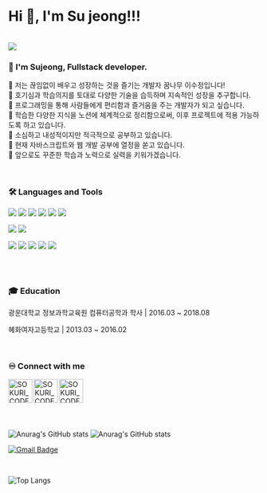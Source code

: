 
<h1>Hi 👋, I'm Su jeong!!!</h1>
<br>

<img src="https://capsule-render.vercel.app/api?type=blur&color=auto&height=300&section=header&text=Carpe%20diem&fontSize=90" />

### 🙋 I'm Sujeong, Fullstack developer. 
💜 저는 끊임없이 배우고 성장하는 것을 즐기는 개발자 꿈나무 이수정입니다! <br>
💜 호기심과 학습의지를 토대로 다양한 기술을 습득하며 지속적인 성장을 추구합니다.  <br>
💜 프로그래밍을 통해 사람들에게 편리함과 즐거움을 주는 개발자가 되고 싶습니다. <br>
💜 학습한 다양한 지식을 노션에 체계적으로 정리함으로써, 이후 프로젝트에 적용 가능하도록 하고 있습니다. <br>
💜 소심하고 내성적이지만 적극적으로 공부하고 있습니다. <br>
💜 현재 자바스크립트와 웹 개발 공부에 열정을 쏟고 있습니다. <br>
💜 앞으로도 꾸준한 학습과 노력으로 실력을 키워가겠습니다. <br>

<br>

### 🛠 Languages and Tools
<p>
  <img src="https://img.shields.io/badge/HTML5-E34F26?style=flat-square&logo=html5&logoColor=fff"/>
  <img src="https://img.shields.io/badge/CSS3-1572B6?style=flat-square&logo=css3&logoColor=fff"/> 
  <img src="https://img.shields.io/badge/JavaScript-F7DF1E?style=flat-square&logo=JavaScript&logoColor=fff"/> 
  <img src="https://img.shields.io/badge/jQuery-0769AD?style=flat-square&logo=jQuery&logoColor=fff"/> 
  <img src="https://img.shields.io/badge/React-61DAFB?style=flat-square&logo=React&logoColor=fff"/>
  <img src="https://img.shields.io/badge/Spring-6DB33F?style=flat-square&logo=spring&logoColor=fff"/>
</p>
<p>
  <img src="https://img.shields.io/badge/Oracle-F80000?style=flat-square&logo=Oracle&logoColor=4479A1"/> 
  <img src="https://img.shields.io/badge/JAVA-8F0000?style=flat-square&logo=Java&logoColor=4479A1"/>
</p>
<p>
  <img src="https://img.shields.io/badge/Notion-ffffff?style=flat-square&logo=Notion&logoColor=black"/> 
  <img src="https://img.shields.io/badge/GitHub-gray?style=flat-square&logo=GitHub&logoColor=black"/> 
  <img src="https://img.shields.io/badge/Git-blue?style=flat-square&logo=Git&logoColor=F05032"/> 
  <img src="https://img.shields.io/badge/Visual Studio Code-007ACC?style=flat-square&logo=visualstudiocode&logoColor=#007ACC"/> 
  <img src="https://img.shields.io/badge/Eclipse IDE-2C2255?style=flat-square&logo=eclipseide&logoColor=#fff"/> 
</p>

<br>

<br>

### 🎓 Education
<p>광운대학교 정보과학교육원 컴퓨터공학과 학사  |  2016.03 ~ 2018.08 </p>
<p>혜화여자고등학교  |  2013.03 ~ 2016.02 </p>

    
<br>

### ♾️ Connect with me

[<img align="left" alt="SOKURI_CODE | velog" width="48px" src="https://img.icons8.com/color/48/000000/blog.png" />][website]
[<img align="left" alt="SOKURI_CODE | YouTube" width="48px" src="https://img.icons8.com/color/48/000000/youtube-play.png" />][youtube]
[<img align="left" alt="SOKURI_CODE | Instagram" width="48px" src="https://img.icons8.com/color/48/000000/instagram-new--v2.png" />][instagram]

[website]: http://febseo.dothome.co.kr
[youtube]: https://www.youtube.com/watch?v=64J_L24nSQQ
[instagram]: https://www.youtube.com/watch?v=64J_L24nSQQ  

<br><br><br><br><br><br>
![Anurag's GitHub stats](https://github-readme-stats.vercel.app/api?username=Shuu620&show_icons=true&theme=radical)
![Anurag's GitHub stats](https://github-readme-stats.vercel.app/api?username=baeyuna97&show_icons=true&theme=radical)

[![Gmail Badge](https://img.shields.io/badge/Gmail-d14836?style=flat-square&logo=Gmail&logoColor=white&link=mailto:tnsin333@gmail.com)](tnsin333@gmail.com)

<br>

![Top Langs](https://github-readme-stats.vercel.app/api/top-langs/?username=Shuu620&layout=compact)
